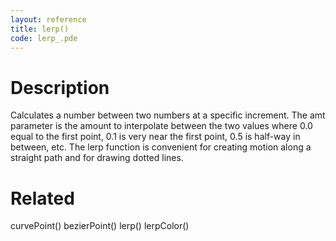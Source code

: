 ```yaml
---
layout: reference
title: lerp()
code: lerp_.pde
---
```


# Description

Calculates a number between two numbers at a specific increment. The amt parameter is the amount to interpolate between the two values where 0.0 equal to the first point, 0.1 is very near the first point, 0.5 is half-way in between, etc. The lerp function is convenient for creating motion along a straight path and for drawing dotted lines.

# Related

curvePoint()
bezierPoint()
lerp()
lerpColor()
